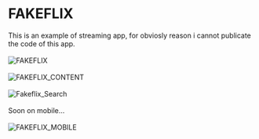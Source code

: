 # FAKEFLIX
This is an example of streaming app, for obviosly reason i cannot publicate the code of this app.
<br/><br/>
![FAKEFLIX](https://github.com/Federmax95/FAKEFLIX/assets/156188153/3851ac54-c589-41dd-9eb8-587ed16d7f64)<br/><br/>![FAKEFLIX_CONTENT](https://github.com/Federmax95/FAKEFLIX/assets/156188153/9cb40fcd-1df7-4d0c-a193-8fb59220b409)<br/><br/>![Fakeflix_Search](https://github.com/Federmax95/FAKEFLIX/assets/156188153/bef168b0-7697-4da0-9cc6-d2f647b4b342)<br/><br/>
<p1>Soon on mobile...</p1><br/><br/>![FAKEFLIX_MOBILE](https://github.com/Federmax95/FAKEFLIX/assets/156188153/4d9c3767-f266-4087-a33c-fc73179acb98)
